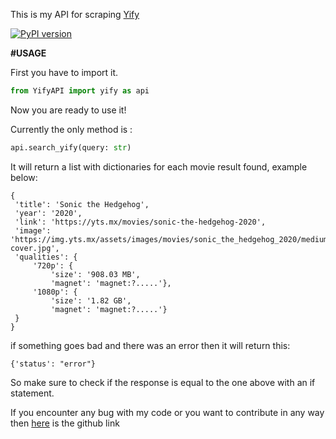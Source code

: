 This is my API for scraping [Yify](https://www.yts.mx)

[![PyPI version](https://badge.fury.io/py/YifyAPI.png)](https://badge.fury.io/py/YifyAPI)

**#USAGE**

First you have to import it.

```python
from YifyAPI import yify as api
```

Now you are ready to use it!

Currently the only method is :

```python 
api.search_yify(query: str)
```

It will return a list with dictionaries for each movie result found, example below:

```
{
 'title': 'Sonic the Hedgehog', 
 'year': '2020', 
 'link': 'https://yts.mx/movies/sonic-the-hedgehog-2020', 
 'image': 'https://img.yts.mx/assets/images/movies/sonic_the_hedgehog_2020/medium-cover.jpg', 
 'qualities': {
     '720p': {
         'size': '908.03 MB', 
         'magnet': 'magnet:?.....'}, 
     '1080p': {
         'size': '1.82 GB', 
         'magnet': 'magnet:?.....'}
 }
}
```

if something goes bad and there was an error then it will return this:

```
{'status': "error"}
```

So make sure to check if the response is equal to the one above with an if statement.



If you encounter any bug with my code or you want to contribute in any way then [here](https://github.com/ArjixGamer/YifyAPI) is the github link

